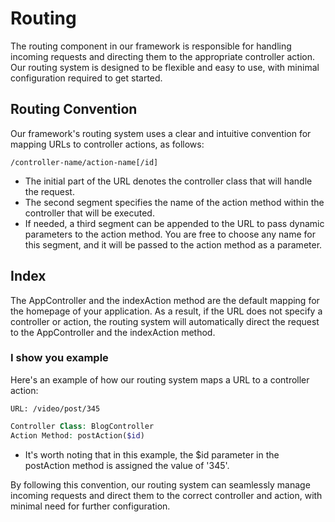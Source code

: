 # Routing

The routing component in our framework is responsible for handling incoming requests and directing them to the appropriate controller action. Our routing system is designed to be flexible and easy to use, with minimal configuration required to get started.

## Routing Convention

Our framework's routing system uses a clear and intuitive convention for mapping URLs to controller actions, as follows:

`/controller-name/action-name[/id]`

-   The initial part of the URL denotes the controller class that will handle the request.
-   The second segment specifies the name of the action method within the controller that will be executed.
-   If needed, a third segment can be appended to the URL to pass dynamic parameters to the action method. You are free to choose any name for this segment, and it will be passed to the action method as a parameter.

## Index

The AppController and the indexAction method are the default mapping for the homepage of your application. As a result, if the URL does not specify a controller or action, the routing system will automatically direct the request to the AppController and the indexAction method.

### I show you example

Here's an example of how our routing system maps a URL to a controller action:

`URL: /video/post/345`

```php
Controller Class: BlogController
Action Method: postAction($id)
```

-   It's worth noting that in this example, the $id parameter in the postAction method is assigned the value of '345'.

By following this convention, our routing system can seamlessly manage incoming requests and direct them to the correct controller and action, with minimal need for further configuration.
